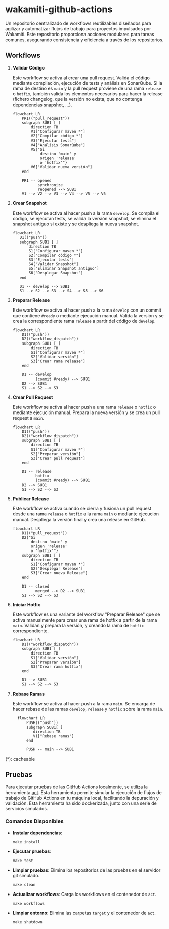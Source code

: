 # wakamiti-github-actions

Un repositorio centralizado de workflows reutilizables diseñados para agilizar y automatizar flujos de trabajo 
para proyectos impulsados por Wakamiti. Este repositorio proporciona acciones modulares para tareas comunes, 
asegurando consistencia y eficiencia a través de los repositorios.


## Workflows

1. **Validar Código**

   Este workflow se activa al crear una pull request. Valida el código mediante compilación, ejecución de tests y 
   análisis en SonarQube. Si la rama de destino es `main` y la pull request proviene de una rama `release` o 
   `hotfix`, también valida los elementos necesarios para hacer la release (fichero changelog, que la versión no 
   exista, que no contenga dependencias snapshot, ...).
    ```mermaid
    flowchart LR
        PR1(("pull_request"))
        subgraph SUB1 [ ]
            direction TB
            V1["Configurar maven *"]
            V2["Compilar código *"]
            V3["Ejecutar tests"]
            V4["Análisis SonarQube"]
            V5{"Si 
                destino 'main' y 
                origen 'release' 
                o 'hotfix'"}
            V6["Validar nueva versión"]
        end
        
        PR1 -- opened
               synchronize
               reopened --> SUB1
        V1 --> V2 --> V3 --> V4 --> V5 --> V6
    ```

2. **Crear Snapshot**

   Este workflow se activa al hacer push a la rama `develop`. Se compila el código, se ejecutan tests, se valida la 
   versión snapshot, se elimina el snapshot antiguo si existe y se despliega la nueva snapshot.
     ```mermaid
    flowchart LR
        D1(("push"))
        subgraph SUB1 [ ]
            direction TB
            S1["Configurar maven *"]
            S2["Compilar código *"]
            S3["Ejecutar tests"]
            S4["Validar Snapshot"]
            S5["Eliminar Snapshot antiguo"]
            S6["Desplegar Snapshot"]
        end
        
        D1 -- develop --> SUB1
        S1 --> S2 --> S3 --> S4 --> S5 --> S6
    ```

3. **Preparar Release**

   Este workflow se activa al hacer push a la rama `develop` con un commit que contiene `#ready` o mediante 
   ejecución manual. Valida la versión y se crea la correspondiente rama `release` a partir del código de `develop`.
    ```mermaid
    flowchart LR
        D1(("push"))
        D2(("workflow_dispatch"))
        subgraph SUB1 [ ]
            direction TB
            S1["Configurar maven *"]
            S2["Validar versión"]
            S3["Crear rama release"]
        end
    
        D1 -- develop 
              (commit #ready) --> SUB1
        D2 --> SUB1
        S1 --> S2 --> S3 
    ```

4. **Crear Pull Request**

   Este workflow se activa al hacer push a una rama `release` o `hotfix` o mediante ejecución manual. Prepara la 
   nueva versión y se crea un pull request a `main`.
    ```mermaid
    flowchart LR
        D1(("push"))
        D2(("workflow_dispatch"))
        subgraph SUB1 [ ]
            direction TB
            S1["Configurar maven *"]
            S2["Preparar versión"]
            S3["Crear pull request"]
        end
    
        D1 -- release
              hotfix
              (commit #ready) --> SUB1
        D2 --> SUB1
        S1 --> S2 --> S3 
    ```

5. **Publicar Release**

   Este workflow se activa cuando se cierra y fusiona un pull request desde una rama `release` o `hotfix` a la rama 
   `main` o mediante  ejecución manual. Despliega la versión final y crea una release en GitHub.
    ```mermaid
    flowchart LR
        D1(("pull_request"))
        D2{"Si 
            destino 'main' y
            origen 'release'
            o 'hotfix'"}
        subgraph SUB1 [ ]
            direction TB
            S1["Configurar maven *"]
            S2["Desplegar Release"]
            S3["Crear nueva Release"]
        end
    
        D1 -- closed
              merged --> D2 --> SUB1
        S1 --> S2 --> S3 
    ```

6. **Iniciar Hotfix**

   Este workflow es una variante del workflow "Preparar Release" que se activa manualmente para crear una rama de hotfix
   a partir de la rama `main`. Validan y prepara la versión, y creando la rama de `hotfix` correspondiente.
    ```mermaid
    flowchart LR
        D1(("workflow_dispatch"))
        subgraph SUB1 [ ]
            direction TB
            S1["Validar versión"]
            S2["Preparar versión"]
            S3["Crear rama hotfix"]
        end
        
        D1 --> SUB1
        S1 --> S2 --> S3
    ```

7. **Rebase Ramas**
   
   Este workflow se activa al hacer push a la rama `main`. Se encarga de hacer rebase de las ramas `develop`, 
   `release` y `hotfix` sobre la rama `main`.
   ```mermaid
     flowchart LR
         PUSH(("push"))
         subgraph SUB1[ ]
            direction TB
            V1["Rebase ramas"]
         end
      
         PUSH -- main --> SUB1
   ```

(*): cacheable


## Pruebas

Para ejecutar pruebas de las GitHub Actions localmente, se utiliza la herramienta [act](https://github.com/nektos/act). 
Esta herramienta permite simular la ejecución de flujos de trabajo de GitHub Actions en tu máquina local, facilitando 
la depuración y validación. Esta herramienta ha sido dockerizada, junto con una serie de servicios simulados.

### Comandos Disponibles

- **Instalar dependencias**:
  ```shell
  make install
  ```

- **Ejecutar pruebas**:
  ```shell
  make test
  ```

- **Limpiar pruebas**:
  Elimina los repositorios de las pruebas en el servidor git simulado.
  ```shell
  make clean
  ```

- **Actualizar workflows**:
  Carga los workflows en el contenedor de `act`.
  ```shell
  make workflows
  ```

- **Limpiar entorno**:
  Elimina las carpetas `target` y el contenedor de `act`.
  ```shell
  make shutdown
  ```